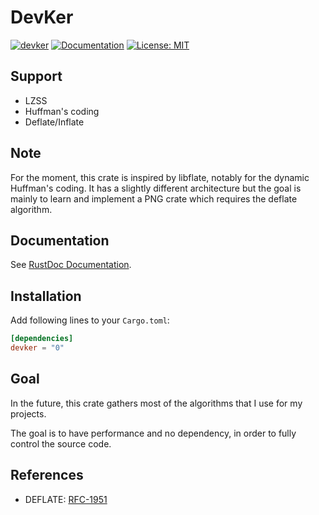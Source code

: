 # DevKer

[![devker](https://img.shields.io/crates/v/devker.svg)](https://crates.io/crates/devker)
[![Documentation](https://docs.rs/devker/badge.svg)](https://docs.rs/devker)
[![License: MIT](https://img.shields.io/badge/license-MIT-blue.svg)](LICENSE)

Support
-------

- LZSS
- Huffman's coding
- Deflate/Inflate

Note
----

For the moment, this crate is inspired by libflate, notably for the dynamic Huffman's coding.
It has a slightly different architecture but the goal is mainly to learn and implement a PNG crate which requires the deflate algorithm.

Documentation
-------------

See [RustDoc Documentation](https://docs.rs/devker).

Installation
------------

Add following lines to your `Cargo.toml`:

```toml
[dependencies]
devker = "0"
```

Goal
----

In the future, this crate gathers most of the algorithms that I use for my projects. 

The goal is to have performance and no dependency, in order to fully control the source code.

References
----------

- DEFLATE: [RFC-1951](https://tools.ietf.org/html/rfc1951)